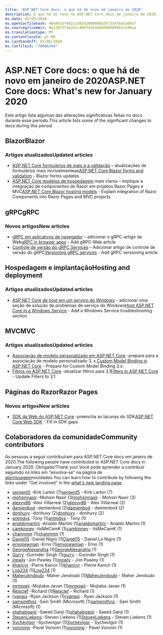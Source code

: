```yaml
---
title: 'ASP.NET Core docs: o que há de novo em janeiro de 2020'
description: O que há de novo no ASP.NET Core docs de janeiro de 2020.
ms.date: 02/03/2020
ms.openlocfilehash: 40d4dcbf4821c893d2660800a54f35476a5a0de7
ms.sourcegitcommit: 9a129f5f3e31cc449742b164d5004894bfca90aa
ms.translationtype: MT
ms.contentlocale: pt-BR
ms.lasthandoff: 03/06/2020
ms.locfileid: "78666344"
---
```

# <a name="aspnet-core-docs-whats-new-for-january-2020"></a><span data-ttu-id="86c54-103">ASP.NET Core docs: o que há de novo em janeiro de 2020</span><span class="sxs-lookup"><span data-stu-id="86c54-103">ASP.NET Core docs: What's new for January 2020</span></span>

<span data-ttu-id="86c54-104">Este artigo lista algumas das alterações significativas feitas no docs durante esse período.</span><span class="sxs-lookup"><span data-stu-id="86c54-104">This article lists some of the significant changes to docs during this period.</span></span>

## <a name="blazor"></a><span data-ttu-id="86c54-105">Blazor</span><span class="sxs-lookup"><span data-stu-id="86c54-105">Blazor</span></span>

### <a name="updated-articles"></a><span data-ttu-id="86c54-106">Artigos atualizados</span><span class="sxs-lookup"><span data-stu-id="86c54-106">Updated articles</span></span>

- <span data-ttu-id="86c54-107">[ASP.NET Core formulários de mais e a validação](../blazor/forms-validation.md) – atualizações de formulários mais incrivelmenteas</span><span class="sxs-lookup"><span data-stu-id="86c54-107">[ASP.NET Core Blazor forms and validation](../blazor/forms-validation.md) - Blazor forms updates</span></span>
- <span data-ttu-id="86c54-108">[ASP.NET Core modelos de hospedagem](../blazor/hosting-models.md) mais claros – explique a integração de componentes do Razor em projetos Razor Pages e MVC</span><span class="sxs-lookup"><span data-stu-id="86c54-108">[ASP.NET Core Blazor hosting models](../blazor/hosting-models.md) - Explain integration of Razor Components into Razor Pages and MVC projects</span></span>

## <a name="grpc"></a><span data-ttu-id="86c54-109">gRPC</span><span class="sxs-lookup"><span data-stu-id="86c54-109">gRPC</span></span>

### <a name="new-articles"></a><span data-ttu-id="86c54-110">Novos artigos</span><span class="sxs-lookup"><span data-stu-id="86c54-110">New articles</span></span>

- <span data-ttu-id="86c54-111">[gRPC em aplicativos de navegador](../grpc/browser.md) – adicionar o gRPC-artigo da Web</span><span class="sxs-lookup"><span data-stu-id="86c54-111">[gRPC in browser apps](../grpc/browser.md) - Add gRPC-Web article</span></span>
- <span data-ttu-id="86c54-112">[Controle de versão do gRPC Services](../grpc/versioning.md) – Adicionar artigo de controle de versão do gRPC</span><span class="sxs-lookup"><span data-stu-id="86c54-112">[Versioning gRPC services](../grpc/versioning.md) - Add gRPC versioning article</span></span>

## <a name="hosting-and-deployment"></a><span data-ttu-id="86c54-113">Hospedagem e implantação</span><span class="sxs-lookup"><span data-stu-id="86c54-113">Hosting and deployment</span></span>

### <a name="updated-articles"></a><span data-ttu-id="86c54-114">Artigos atualizados</span><span class="sxs-lookup"><span data-stu-id="86c54-114">Updated articles</span></span>

- <span data-ttu-id="86c54-115">[ASP.NET Core de host em um serviço do Windows](../host-and-deploy/windows-service.md) – adicionar uma seção de solução de problemas de serviço do Windows</span><span class="sxs-lookup"><span data-stu-id="86c54-115">[Host ASP.NET Core in a Windows Service](../host-and-deploy/windows-service.md) - Add a Windows Service troubleshooting section</span></span>

## <a name="mvc"></a><span data-ttu-id="86c54-116">MVC</span><span class="sxs-lookup"><span data-stu-id="86c54-116">MVC</span></span>

### <a name="updated-articles"></a><span data-ttu-id="86c54-117">Artigos atualizados</span><span class="sxs-lookup"><span data-stu-id="86c54-117">Updated articles</span></span>

- <span data-ttu-id="86c54-118">[Associação de modelo personalizado em ASP.NET Core](../mvc/advanced/custom-model-binding.md) -prepare para a associação de modelo personalizado 3. x.</span><span class="sxs-lookup"><span data-stu-id="86c54-118">[Custom Model Binding in ASP.NET Core](../mvc/advanced/custom-model-binding.md) - Prepare for Custom Model Binding 3.x.</span></span>
- <span data-ttu-id="86c54-119">[Filtros no ASP.NET Core](../mvc/controllers/filters.md) -atualizar filtros para 3,1</span><span class="sxs-lookup"><span data-stu-id="86c54-119">[Filters in ASP.NET Core](../mvc/controllers/filters.md) - Update Filters to 3.1</span></span>

## <a name="razor-pages"></a><span data-ttu-id="86c54-120">Páginas do Razor</span><span class="sxs-lookup"><span data-stu-id="86c54-120">Razor Pages</span></span>

### <a name="new-articles"></a><span data-ttu-id="86c54-121">Novos artigos</span><span class="sxs-lookup"><span data-stu-id="86c54-121">New articles</span></span>

- <span data-ttu-id="86c54-122">[SDK da Web do ASP.NET Core](../razor-pages/web-sdk.md) -preencha as lacunas do SDK</span><span class="sxs-lookup"><span data-stu-id="86c54-122">[ASP.NET Core Web SDK](../razor-pages/web-sdk.md) - Fill in SDK gaps</span></span>

## <a name="community-contributors"></a><span data-ttu-id="86c54-123">Colaboradores da comunidade</span><span class="sxs-lookup"><span data-stu-id="86c54-123">Community contributors</span></span>

<span data-ttu-id="86c54-124">As pessoas a seguir contribuíram para ASP.NET Core docs em janeiro de 2020.</span><span class="sxs-lookup"><span data-stu-id="86c54-124">The following people have contributed to ASP.NET Core docs in January 2020.</span></span> <span data-ttu-id="86c54-125">Obrigado!</span><span class="sxs-lookup"><span data-stu-id="86c54-125">Thank you!</span></span> <span data-ttu-id="86c54-126">Você pode aprender a contribuir seguindo os links em "envolva-se" na página de [aterrissagem](index.yml)novidades.</span><span class="sxs-lookup"><span data-stu-id="86c54-126">You can learn how to contribute by following the links under "Get involved" in the [what's new landing page](index.yml).</span></span>

- <span data-ttu-id="86c54-127">[serpent5](https://github.com/serpent5) -Kirk Larkin (7)</span><span class="sxs-lookup"><span data-stu-id="86c54-127">[serpent5](https://github.com/serpent5) - Kirk Larkin (7)</span></span>
- <span data-ttu-id="86c54-128">[mohsinnasir](https://github.com/mohsinnasir) -Mohsin Nasir (3)</span><span class="sxs-lookup"><span data-stu-id="86c54-128">[mohsinnasir](https://github.com/mohsinnasir) - Mohsin Nasir (3)</span></span>
- <span data-ttu-id="86c54-129">[alexvy86](https://github.com/alexvy86) -Alex Villarreal (2)</span><span class="sxs-lookup"><span data-stu-id="86c54-129">[alexvy86](https://github.com/alexvy86) - Alex Villarreal (2)</span></span>
- <span data-ttu-id="86c54-130">[damienbod](https://github.com/damienbod) -damienbod (2)</span><span class="sxs-lookup"><span data-stu-id="86c54-130">[damienbod](https://github.com/damienbod) - damienbod (2)</span></span>
- <span data-ttu-id="86c54-131">[donhuvy](https://github.com/donhuvy) -donhuvy (2)</span><span class="sxs-lookup"><span data-stu-id="86c54-131">[donhuvy](https://github.com/donhuvy) - donhuvy (2)</span></span>
- <span data-ttu-id="86c54-132">[antmdvs](https://github.com/antmdvs) -Tony (1)</span><span class="sxs-lookup"><span data-stu-id="86c54-132">[antmdvs](https://github.com/antmdvs) - Tony (1)</span></span>
- <span data-ttu-id="86c54-133">[arialdomartini](https://github.com/arialdomartini) -Arialdo Martini (1)</span><span class="sxs-lookup"><span data-stu-id="86c54-133">[arialdomartini](https://github.com/arialdomartini) - Arialdo Martini (1)</span></span>
- <span data-ttu-id="86c54-134">[camkinney](https://github.com/camkinney) -itsMeCamK (1)</span><span class="sxs-lookup"><span data-stu-id="86c54-134">[camkinney](https://github.com/camkinney) - itsMeCamK (1)</span></span>
- <span data-ttu-id="86c54-135">[chanmmn](https://github.com/chanmmn) (1)</span><span class="sxs-lookup"><span data-stu-id="86c54-135">[chanmmn](https://github.com/chanmmn) (1)</span></span>
- <span data-ttu-id="86c54-136">[Daniel15](https://github.com/Daniel15) -Daniel Nigro (1)</span><span class="sxs-lookup"><span data-stu-id="86c54-136">[Daniel15](https://github.com/Daniel15) - Daniel Lo Nigro (1)</span></span>
- <span data-ttu-id="86c54-137">[ernonewman](https://github.com/ernonewman) -Erno (1)</span><span class="sxs-lookup"><span data-stu-id="86c54-137">[ernonewman](https://github.com/ernonewman) - Erno (1)</span></span>
- <span data-ttu-id="86c54-138">[GeorgeAlexandria](https://github.com/GeorgeAlexandria) (1)</span><span class="sxs-lookup"><span data-stu-id="86c54-138">[GeorgeAlexandria](https://github.com/GeorgeAlexandria) (1)</span></span>
- <span data-ttu-id="86c54-139">[Gurry](https://github.com/gurry) -Gurinder Singh (1)</span><span class="sxs-lookup"><span data-stu-id="86c54-139">[gurry](https://github.com/gurry) - Gurinder Singh (1)</span></span>
- <span data-ttu-id="86c54-140">[jnpwly](https://github.com/jnpwly) -Jon Pawley (1)</span><span class="sxs-lookup"><span data-stu-id="86c54-140">[jnpwly](https://github.com/jnpwly) - Jon Pawley (1)</span></span>
- <span data-ttu-id="86c54-141">[khancyr](https://github.com/khancyr) -Pierre Kancir (1)</span><span class="sxs-lookup"><span data-stu-id="86c54-141">[khancyr](https://github.com/khancyr) - Pierre Kancir (1)</span></span>
- <span data-ttu-id="86c54-142">[Log234](https://github.com/Log234) (1)</span><span class="sxs-lookup"><span data-stu-id="86c54-142">[Log234](https://github.com/Log234) (1)</span></span>
- <span data-ttu-id="86c54-143">[MaherJendoubi](https://github.com/MaherJendoubi) -Maher Jendoubi (1)</span><span class="sxs-lookup"><span data-stu-id="86c54-143">[MaherJendoubi](https://github.com/MaherJendoubi) - Maher Jendoubi (1)</span></span>
- <span data-ttu-id="86c54-144">[mrmowji](https://github.com/mrmowji) -Mojtaba Javan (1)</span><span class="sxs-lookup"><span data-stu-id="86c54-144">[mrmowji](https://github.com/mrmowji) - Mojtaba Javan (1)</span></span>
- <span data-ttu-id="86c54-145">[Reisclef](https://github.com/Reisclef) -Richard (1)</span><span class="sxs-lookup"><span data-stu-id="86c54-145">[Reisclef](https://github.com/Reisclef) - Richard (1)</span></span>
- <span data-ttu-id="86c54-146">[ryanauj](https://github.com/ryanauj) -Ryan Jackson (1)</span><span class="sxs-lookup"><span data-stu-id="86c54-146">[ryanauj](https://github.com/ryanauj) - Ryan Jackson (1)</span></span>
- <span data-ttu-id="86c54-147">[samsmithnz](https://github.com/samsmithnz) -Sam Smith (Microsoft) (1)</span><span class="sxs-lookup"><span data-stu-id="86c54-147">[samsmithnz](https://github.com/samsmithnz) - Sam Smith (Microsoft) (1)</span></span>
- <span data-ttu-id="86c54-148">[shahabganji](https://github.com/shahabganji) -Saeed Ganji (1)</span><span class="sxs-lookup"><span data-stu-id="86c54-148">[shahabganji](https://github.com/shahabganji) - Saeed Ganji (1)</span></span>
- <span data-ttu-id="86c54-149">[StevenLiekens](https://github.com/StevenLiekens) -Steven Liekens (1)</span><span class="sxs-lookup"><span data-stu-id="86c54-149">[StevenLiekens](https://github.com/StevenLiekens) - Steven Liekens (1)</span></span>
- <span data-ttu-id="86c54-150">[SychevIgor](https://github.com/SychevIgor) -SychevIgor (1)</span><span class="sxs-lookup"><span data-stu-id="86c54-150">[SychevIgor](https://github.com/SychevIgor) - SychevIgor (1)</span></span>
- <span data-ttu-id="86c54-151">[voroninp](https://github.com/voroninp) -Pavel Voronin (1)</span><span class="sxs-lookup"><span data-stu-id="86c54-151">[voroninp](https://github.com/voroninp) - Pavel Voronin (1)</span></span>

